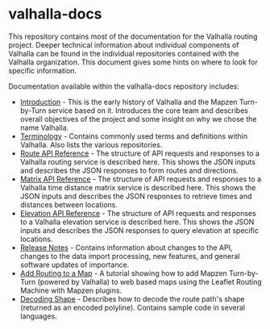 # valhalla-docs
This repository contains most of the documentation for the Valhalla routing project. Deeper technical information about individual components of Valhalla can be found in the individual repositories contained with the Valhalla organization. This document gives some hints on where to look for specific information.

Documentation available within the valhalla-docs repository includes:

- [Introduction](https://github.com/valhalla/valhalla-docs/valhalla-intro.md) - This is the early history of Valhalla and the Mapzen Turn-by-Turn service based on it. Introduces the core team and describes overall objectives of the project and some insight on why we chose the name Valhalla.
- [Terminology](https://github.com/valhalla/valhalla-docs/terminology.md) - Contains commonly used terms and definitions within Valhalla. Also lists the various repositories.
- [Route API Reference](https://github.com/valhalla/valhalla-docs/api-reference.md) - The structure of API requests and responses to a Valhalla routing service is described here. This shows the JSON inputs and describes the JSON responses to form routes and directions.
-  [Matrix API Reference](https://github.com/valhalla/valhalla-docs/matrix/api-reference.md) - The structure of API requests and responses to a Valhalla time distance matrix service is described here. This shows the JSON inputs and describes the JSON responses to retrieve times and distances between locations.
-  [Elevation API Reference](https://github.com/valhalla/valhalla-docs/elevation/elevation-service.md) - The structure of API requests and responses to a Valhalla elevation service is described here. This shows the JSON inputs and describes the JSON responses to query elevation at specific locations.
- [Release Notes](https://github.com/valhalla/valhalla-docs/release-notes.md) - Contains information about changes  to the API, changes to the data import processing, new features, and general software updates of importance.
- [Add Routing to a Map](https://github.com/valhalla/valhalla-docs/add-routing-to-a-map.md) - A tutorial showing how to add Mapzen Turn-by-Turn (powered by Valhalla) to web based maps using the Leaflet Routing Machine with Mapzen plugins.
- [Decoding Shape](https://github.com/valhalla/valhalla-docs/decoding.md) - Describes how to decode the route path's shape (returned as an encoded polyline). Contains sample code in several languages.
